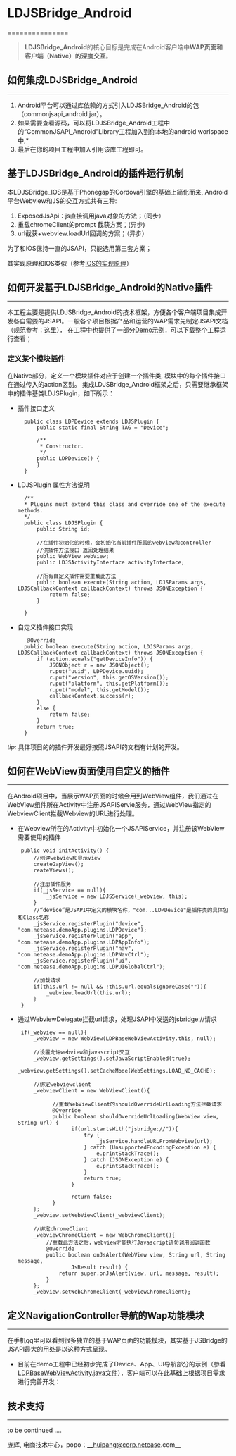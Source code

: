 # LDJSBridge_Android
===============

>**LDJSBridge_Android**的核心目标是完成在Android客户端中**WAP页面和客户端（Native）的深度交互**。 


## 如何集成LDJSBridge_Android
-------------------

>
1. Android平台可以通过库依赖的方式引入LDJSBridge_Android的包（commonjsapi_android.jar）。
2. 如果需要查看源码，可以将LDJSBridge_Android工程中的“CommonJSAPI_Android”Library工程加入到你本地的android worlspace中,* 
3. 最后在你的项目工程中加入引用该库工程即可。




## 基于LDJSBridge_Android的插件运行机制

>
本LDJSBridge_IOS是基于Phonegap的Cordova引擎的基础上简化而来, Android平台Webview和JS的交互方式共有三种:
>
1. ExposedJsApi：js直接调用java对象的方法；（同步）
2. 重载chromeClient的prompt 截获方案；(异步)
3. url截获+webview.loadUrl回调的方案；（异步）

>
为了和IOS保持一直的JSAPI，只能选用第三套方案；

>
其实现原理和IOS类似（参考[IOS的实现原理](https://git.ms.netease.com/commonlibraryios/LDJSBridge_IOS/blob/master/README.md)）



## 如何开发基于LDJSBridge_Android的Native插件
-------------------------------------

>
本工程主要是提供LDJSBridge_Android的技术框架，方便各个客户端项目集成开发各自需要的JSAPI。一般各个项目根据产品和运营的WAP需求先制定JSAPI文档（规范参考：[这里](https://git.ms.netease.com/commonlibrary/LDJSBridge/blob/master/README.md)），
在工程中也提供了一部分[Demo示例](https://git.ms.netease.com/commonlibrary/LDJSBridge_Android/tree/master/CommonJSAPIDemo_Android)，可以下载整个工程运行查看；


### 定义某个模块插件

>
在Native部分，定义一个模块插件对应于创建一个插件类, 模块中的每个插件接口在通过传入的action区别。
集成LDJSBridge_Android框架之后，只需要继承框架中的插件基类LDJSPlugin，如下所示：


* 插件接口定义

		public class LDPDevice extends LDJSPlugin {
    		public static final String TAG = "Device";

	    	/**
    	 	 * Constructor.
    	 	 */
    		public LDPDevice() {
    		}
    	}


* LDJSPlugin 属性方法说明

		/**
		* Plugins must extend this class and override one of the execute methods.
		*/
		public class LDJSPlugin {
    		public String id;
    		
    		//在插件初始化的时候，会初始化当前插件所属的webview和controller
			//供插件方法接口 返回处理结果
		    public WebView webView; 
			public LDJSActivityInterface activityInterface;
			
			//所有自定义插件需要重载此方法
			public boolean execute(String action, LDJSParams args, LDJSCallbackContext callbackContext) throws JSONException {
        		return false;
    		}
    		
    	}	


* 自定义插件接口实现

		 @Override
    	public boolean execute(String action, LDJSParams args, LDJSCallbackContext callbackContext) throws JSONException {
        	if (action.equals("getDeviceInfo")) {
            	JSONObject r = new JSONObject();
            	r.put("uuid", LDPDevice.uuid);
            	r.put("version", this.getOSVersion());
            	r.put("platform", this.getPlatform());
            	r.put("model", this.getModel());
            	callbackContext.success(r);
        	}
        	else {
            	return false;
        	}
        	return true;
    	}

>
 *tip:*
 具体项目的的插件开发最好按照JSAPI的文档有计划的开发。




## 如何在WebView页面使用自定义的插件
---------------------------------

>
 在Android项目中，当展示WAP页面的时候会用到WebView组件，我们通过在WebView组件所在Activity中注册JSAPIServie服务，通过WebView指定的WebviewClient拦截Webview的URL进行处理。
 
 * 在Webview所在的Activity中初始化一个JSAPIService，并注册该WebView需要使用的插件
 
		public void initActivity() {
        	//创建webview和显示view
    		createGapView();
    		reateViews();
    	
    		//注册插件服务
    		if(_jsService == null){
    			_jsService = new LDJSService(_webview, this);
    		}
            //“device”是JSAPI中定义的模块名称，"com...LDPDevice"是插件类的具体包和Class名称
    		_jsService.registerPlugin("device", "com.netease.demoApp.plugins.LDPDevice");
    		_jsService.registerPlugin("app", "com.netease.demoApp.plugins.LDPAppInfo");
    		_jsService.registerPlugin("nav", "com.netease.demoApp.plugins.LDPNavCtrl");
    		_jsService.registerPlugin("ui", "com.netease.demoApp.plugins.LDPUIGlobalCtrl");
    	
    		//加载请求
    		if(this.url != null && !this.url.equalsIgnoreCase("")){
    			_webview.loadUrl(this.url);
    		}
    	}

 
 
 * 通过WebviewDelegate拦截url请求，处理JSAPI中发送的jsbridge://请求
 

		if(_webview == null){
    		_webview = new WebView(LDPBaseWebViewActivity.this, null);
    		
    		//设置允许webview和javascript交互
            _webview.getSettings().setJavaScriptEnabled(true);
            _webview.getSettings().setCacheMode(WebSettings.LOAD_NO_CACHE);
    		
    		//绑定webviewclient
    		_webviewClient = new WebViewClient(){
    		
    			  //重载WebViewClient的shouldOverrideUrlLoading方法拦截请求
    			  @Override  
    			  public boolean shouldOverrideUrlLoading(WebView view, String url) {  
    					if(url.startsWith("jsbridge://")){
    						try {
								_jsService.handleURLFromWebview(url);
							} catch (UnsupportedEncodingException e) {
								e.printStackTrace();
							} catch (JSONException e) {
								e.printStackTrace();
							}
    						return true;
    					} 
    					
    					return false;  
    			  } 
    		};
    		_webview.setWebViewClient(_webviewClient);
    		
    		//绑定chromeClient
    		_webviewChromeClient = new WebChromeClient(){
    			//重载此方法之后，webview才能执行Javascript语句调用回调函数
    			@Override
    		    public boolean onJsAlert(WebView view, String url, String message,
    		            JsResult result) {
    		        return super.onJsAlert(view, url, message, result);
    			}
    		};
    		_webview.setWebChromeClient(_webviewChromeClient);



## 定义NavigationController导航的Wap功能模块
-------------------------------------------

>
在手机qq里可以看到很多独立的基于WAP页面的功能模块，其实基于JSBridge的JSAPI最大的用处是以这种方式呈现。

* 目前在demo工程中已经初步完成了Device、App、UI导航部分的示例（参看[LDPBaseWebViewActivity.java文件](CommonJSAPIDemo_Android/src/com/netease/demoApp/plugins/LDPBaseWebViewActivity.java)），客户端可以在此基础上根据项目需求进行完善开发：


>
		

## 技术支持
-------------------


>
to be continued ....



庞辉, 电商技术中心，popo：__huipang@corp.netease.com__